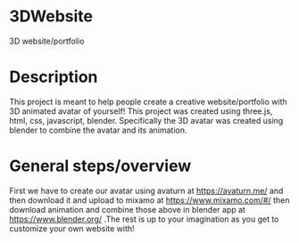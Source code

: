 # 3DWebsite
3D website/portfolio

# Description 
This project is meant to help people create a creative website/portfolio with 3D animated avatar of yourself! This project was created using three.js, html, css, javascript, blender. Specifically the 3D avatar was created using blender to combine the avatar and its animation.

# General steps/overview
First we have to create our avatar using avaturn at https://avaturn.me/ and then download it and upload to mixamo at https://www.mixamo.com/#/ then download animation and combine those above in blender app at https://www.blender.org/ .The rest is up to your imagination as you get to customize your own website with!
